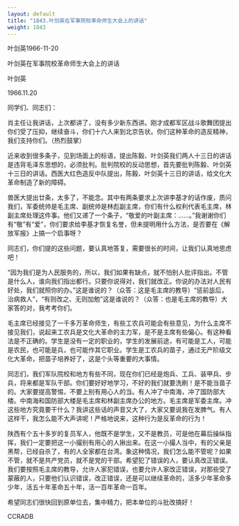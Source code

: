 ```yaml
---
layout: default
title: "1843.叶剑英在军事院校革命师生大会上的讲话"
weight: 1843
---
```


叶剑英1966-11-20

叶剑英在军事院校革命师生大会上的讲话

叶剑英

1966.11.20

同学们、同志们：

肖主任让我讲话，上次都讲了，没有多少新东西讲。刚才成都军区战斗歌舞团提出你们受了压抑，继续奋斗，你们十六人来到北京告状。你们这种革命的造反精神，我们支持你们。（热烈鼓掌）

近来收到很多条子，见到场面上的标语，提出陈毅、叶剑英我们两人十三日的讲话是违背毛泽东思想的，必须批判。批判院校的反动思想，首先要批判陈毅、叶剑英十三日的讲话。西医大红色造反中队提出，陈毅、叶剑英十三日的讲话，给文化大革命制造了新的障碍。

兽医大提出廿条，太多了，不能念。其中有两条要求上次讲李基才的话作废，质问我们，军委统帅是毛主席、副统帅是林彪副主席，你们有什么权利代表毛主席，林副主席处理这件事。他们又递了一个条子，“敬爱的叶副主席：……。”我谢谢你们有“敬”有“爱”，你们要求给李基才恢复名誉，但未提明用什么方法，是否要在《解放军报》上搞一个启事呀？

同志们，你们提的这些问题，要认真地答复，需要很长的时间，让我们认真地思虑吧！

“因为我们是为人民服务的，所以，我们如果有缺点，就不怕别人批评指出。不管是什么人，谁向我们指出都行。只要你说得对，我们就改正。你说的办法对人民有好处，我们就照你的办。”这是谁说的？（众答：这是毛主席的教导）“惩前毖后，治病救人”，“有则改之、无则加勉”这是谁说的？（众答：也是毛主席的教导）大家答的对，我考考你们。

毛主席已经接见了一千多万革命师生，有些工农兵可能会有些意见，为什么主席不接见我们，说起来工农兵是文化大革命的主力军，是不是主席有些偏心。有这种看法是不正确的。学生是没有一定的职业的，学生的发展前途，有可能是工人，可能是农民，也可能是兵，也可能作其它职业。学生是工农兵的苗子，通过无产阶级文化大革命，把苗子培养好了，这是个头等重要的大事情。

同志们，我们军队院校和地方有些不同，现在你们已经是炮兵、工兵、装甲兵、步兵，将来都是军队干部。你们要好好地学习，不好的我们就要洗刷！是不能当苗子的。大家要提高警惕，不要上别有用心人的当。有人冲了中南海，冲了国防部大楼。中南海和国防部大楼是毛主席和林副主席办公的地方。毛主席是军委主席。冲这些地方究竟要干什么？我讲这些话的声音又大了，大家又要说我在发脾气。有人这样干，我怎么能不大声讲呢！严格地说来，这种行为是反革命的行为！

陕西有个五十多岁的复员军人，他既不是学生，又不是教员，可是他在幕后操纵指挥，我们一定要把这一小撮别有用心的人揪出来。在这一小撮人当中，有的父亲是黑帮，已经自杀了，有的人全家都在台湾。象这种情况，我们怎么能不管呢？如果不管，就不是共产党员，就不是党的干部。希望犯了错误的人，要认真改正错误。我们要按照毛主席的教导，允许人家犯错误，也要允许人家改正错误，对那些受了蒙蔽的人，只要他们认识错误，改正错误，还是可以继续革命的，活多少年革命多少年，活五十年革命五十年，活一百年革命一百年。

希望同志们很快回到原单位去，集中精力，把本单位的斗批改搞好！

CCRADB


